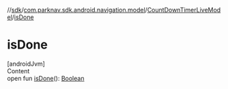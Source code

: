 //[sdk](../../../index.md)/[com.parknav.sdk.android.navigation.model](../index.md)/[CountDownTimerLiveModel](index.md)/[isDone](is-done.md)



# isDone  
[androidJvm]  
Content  
open fun [isDone](is-done.md)(): [Boolean](https://kotlinlang.org/api/latest/jvm/stdlib/kotlin/-boolean/index.html)  



